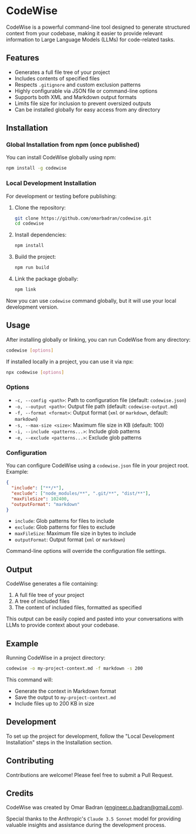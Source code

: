 # CodeWise

CodeWise is a powerful command-line tool designed to generate structured context from your codebase, making it easier to provide relevant information to Large Language Models (LLMs) for code-related tasks.

## Features

- Generates a full file tree of your project
- Includes contents of specified files
- Respects `.gitignore` and custom exclusion patterns
- Highly configurable via JSON file or command-line options
- Supports both XML and Markdown output formats
- Limits file size for inclusion to prevent oversized outputs
- Can be installed globally for easy access from any directory

## Installation

### Global Installation from npm (once published)

You can install CodeWise globally using npm:

```bash
npm install -g codewise
```

### Local Development Installation

For development or testing before publishing:

1. Clone the repository:
   ```bash
   git clone https://github.com/omarbadran/codewise.git
   cd codewise
   ```

2. Install dependencies:
   ```bash
   npm install
   ```

3. Build the project:
   ```bash
   npm run build
   ```

4. Link the package globally:
   ```bash
   npm link
   ```

Now you can use `codewise` command globally, but it will use your local development version.

## Usage

After installing globally or linking, you can run CodeWise from any directory:

```bash
codewise [options]
```

If installed locally in a project, you can use it via npx:

```bash
npx codewise [options]
```

### Options

- `-c, --config <path>`: Path to configuration file (default: `codewise.json`)
- `-o, --output <path>`: Output file path (default: `codewise-output.md`)
- `-f, --format <format>`: Output format (`xml` or `markdown`, default: `markdown`)
- `-s, --max-size <size>`: Maximum file size in KB (default: 100)
- `-i, --include <patterns...>`: Include glob patterns
- `-e, --exclude <patterns...>`: Exclude glob patterns

### Configuration

You can configure CodeWise using a `codewise.json` file in your project root. Example:

```json
{
  "include": ["**/*"],
  "exclude": ["node_modules/**", ".git/**", "dist/**"],
  "maxFileSize": 102400,
  "outputFormat": "markdown"
}
```

- `include`: Glob patterns for files to include
- `exclude`: Glob patterns for files to exclude
- `maxFileSize`: Maximum file size in bytes to include
- `outputFormat`: Output format (`xml` or `markdown`)

Command-line options will override the configuration file settings.

## Output

CodeWise generates a file containing:

1. A full file tree of your project
2. A tree of included files
3. The content of included files, formatted as specified

This output can be easily copied and pasted into your conversations with LLMs to provide context about your codebase.

## Example

Running CodeWise in a project directory:

```bash
codewise -o my-project-context.md -f markdown -s 200
```

This command will:
- Generate the context in Markdown format
- Save the output to `my-project-context.md`
- Include files up to 200 KB in size

## Development

To set up the project for development, follow the "Local Development Installation" steps in the Installation section.

## Contributing

Contributions are welcome! Please feel free to submit a Pull Request.

## Credits

CodeWise was created by Omar Badran (engineer.o.badran@gmail.com). 

Special thanks to the Anthropic's `Claude 3.5 Sonnet` model for providing valuable insights and assistance during the development process.
